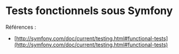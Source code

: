 # Tests fonctionnels sous Symfony

Références : 

* [http://symfony.com/doc/current/testing.html#functional-tests](http://symfony.com/doc/current/testing.html#functional-tests)


